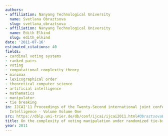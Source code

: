 ```yaml
---
authors:
- affiliation: Nanyang Technological University
  name: Svetlana Obraztsova
  slug: svetlana_obraztsova
- affiliation: Nanyang Technological University
  name: Edith Elkind
  slug: edith_elkind
date: '2011-07-16'
estimated_citations: 40
fields:
- cardinal voting systems
- ranked pairs
- voting
- computational complexity theory
- minimax
- lexicographical order
- theoretical computer science
- artificial intelligence
- mathematics
- manipulator
- tie breaking
in: IJCAI'11 Proceedings of the Twenty-Second international joint conference on Artificial
  Intelligence - Volume Volume One
src: https://dblp.uni-trier.de/db/conf/ijcai/ijcai2011.html#ObraztsovaE11
title: On the complexity of voting manipulation under randomized tie-breaking
year: 2011
---
```

